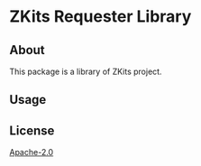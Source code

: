 # ZKits Requester Library #

## About ##

This package is a library of ZKits project. 

## Usage ##

## License ##

[Apache-2.0](http://www.apache.org/licenses/LICENSE-2.0)

